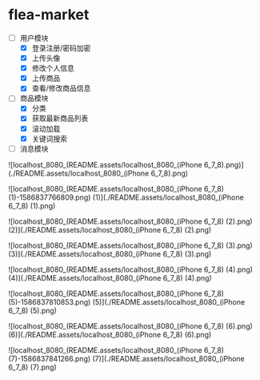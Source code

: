 # flea-market

- [ ] 用户模块
  - [x] 登录注册/密码加密
  - [x] 上传头像
  - [x] 修改个人信息
  - [x] 上传商品
  - [x] 查看/修改商品信息
- [ ] 商品模块
  - [x] 分类
  - [x] 获取最新商品列表
  - [x] 滚动加载
  - [x] 关键词搜索
- [ ] 消息模块

![localhost_8080_(README.assets/localhost_8080_(iPhone 6_7_8).png)](./README.assets/localhost_8080_(iPhone 6_7_8).png)





![localhost_8080_(README.assets/localhost_8080_(iPhone 6_7_8) (1)-1586837766809.png) (1)](./README.assets/localhost_8080_(iPhone 6_7_8) (1).png)







![localhost_8080_(README.assets/localhost_8080_(iPhone 6_7_8) (2).png) (2)](./README.assets/localhost_8080_(iPhone 6_7_8) (2).png)

![localhost_8080_(README.assets/localhost_8080_(iPhone 6_7_8) (3).png) (3)](./README.assets/localhost_8080_(iPhone 6_7_8) (3).png)



![localhost_8080_(README.assets/localhost_8080_(iPhone 6_7_8) (4).png) (4)](./README.assets/localhost_8080_(iPhone 6_7_8) (4).png)





![localhost_8080_(README.assets/localhost_8080_(iPhone 6_7_8) (5)-1586837810853.png) (5)](./README.assets/localhost_8080_(iPhone 6_7_8) (5).png)



![localhost_8080_(README.assets/localhost_8080_(iPhone 6_7_8) (6).png) (6)](./README.assets/localhost_8080_(iPhone 6_7_8) (6).png)



![localhost_8080_(README.assets/localhost_8080_(iPhone 6_7_8) (7)-1586837841266.png) (7)](./README.assets/localhost_8080_(iPhone 6_7_8) (7).png)



